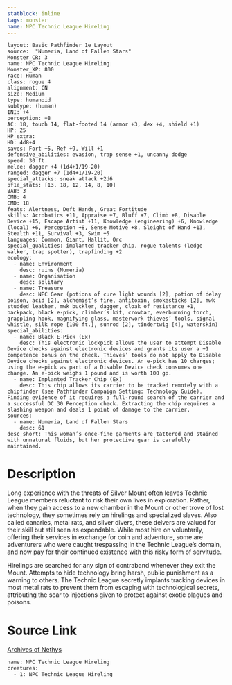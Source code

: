 ```yaml
---
statblock: inline
tags: monster
name: NPC Technic League Hireling
---
```

```statblock
layout: Basic Pathfinder 1e Layout
source:  "Numeria, Land of Fallen Stars"
Monster_CR: 3
name: NPC Technic League Hireling
Monster_XP: 800
race: Human
class: rogue 4
alignment: CN
size: Medium
type: humanoid
subtype: (human)
INI: +4
perception: +8
AC: 18, touch 14, flat-footed 14 (armor +3, dex +4, shield +1)
HP: 25
HP_extra: 
HD: 4d8+4
saves: Fort +5, Ref +9, Will +1
defensive_abilities: evasion, trap sense +1, uncanny dodge
speed: 30 ft.
melee: dagger +4 (1d4+1/19-20)
ranged: dagger +7 (1d4+1/19-20)
special_attacks: sneak attack +2d6
pf1e_stats: [13, 18, 12, 14, 8, 10]
BAB: 3
CMB: 4
CMD: 18
feats: Alertness, Deft Hands, Great Fortitude
skills: Acrobatics +11, Appraise +7, Bluff +7, Climb +8, Disable Device +15, Escape Artist +11, Knowledge (engineering) +6, Knowledge (local) +6, Perception +8, Sense Motive +8, Sleight of Hand +13, Stealth +11, Survival +3, Swim +5
languages: Common, Giant, Hallit, Orc
special_qualities: implanted tracker chip, rogue talents (ledge walker, trap spotter), trapfinding +2
ecology:
  - name: Environment
    desc: ruins (Numeria)
  - name: Organisation
    desc: solitary
  - name: Treasure
    desc: NPC Gear (potions of cure light wounds [2], potion of delay poison, acid [2], alchemist’s fire, antitoxin, smokesticks [2], mwk studded leather, mwk buckler, dagger, cloak of resistance +1, backpack, black e-pick, climber’s kit, crowbar, everburning torch, grappling hook, magnifying glass, masterwork thieves’ tools, signal whistle, silk rope [100 ft.], sunrod [2], tindertwig [4], waterskin)
special_abilities:
  - name: Black E-Pick (Ex)
    desc: This electronic lockpick allows the user to attempt Disable Device checks against electronic devices and grants its user a +1 competence bonus on the check. Thieves’ tools do not apply to Disable Device checks against electronic devices. An e-pick has 10 charges; using the e-pick as part of a Disable Device check consumes one charge. An e-pick weighs 1 pound and is worth 100 gp.
  - name: Implanted Tracker Chip (Ex)
    desc: This chip allows its carrier to be tracked remotely with a chipfinder (see Pathfinder Campaign Setting: Technology Guide). Finding evidence of it requires a full-round search of the carrier and a successful DC 30 Perception check. Extracting the chip requires a slashing weapon and deals 1 point of damage to the carrier.
sources:
  - name: Numeria, Land of Fallen Stars
    desc: 61
desc_short: This woman’s once-fine garments are tattered and stained with unnatural fluids, but her protective gear is carefully maintained.
```
# Description
Long experience with the threats of Silver Mount often leaves Technic League members reluctant to risk their own lives in exploration. Rather, when they gain access to a new chamber in the Mount or other trove of lost technology, they sometimes rely on hirelings and specialized slaves. Also called canaries, metal rats, and silver divers, these delvers are valued for their skill but still seen as expendable. While most hire on voluntarily, offering their services in exchange for coin and adventure, some are adventurers who were caught trespassing in the Technic League’s domain, and now pay for their continued existence with this risky form of servitude.

Hirelings are searched for any sign of contraband whenever they exit the Mount. Attempts to hide technology bring harsh, public punishment as a warning to others. The Technic League secretly implants tracking devices in most metal rats to prevent them from escaping with technological secrets, attributing the scar to injections given to protect against exotic plagues and poisons.
# Source Link
[Archives of Nethys](https://aonprd.com/NPCDisplay.aspx?ItemName=Technic%20League%20Hireling)
```encounter-table
name: NPC Technic League Hireling
creatures:
  - 1: NPC Technic League Hireling
```
